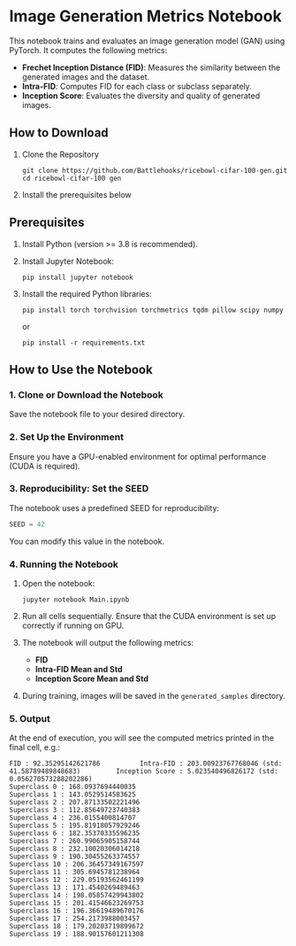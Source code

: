 
# Image Generation Metrics Notebook

This notebook trains and evaluates an image generation model (GAN) using PyTorch. It computes the following metrics:
- **Frechet Inception Distance (FID)**: Measures the similarity between the generated images and the dataset.
- **Intra-FID**: Computes FID for each class or subclass separately.
- **Inception Score**: Evaluates the diversity and quality of generated images.

## How to Download 

1. Clone the Repository
   ```
   git clone https://github.com/Battlehooks/ricebowl-cifar-100-gen.git
   cd ricebowl-cifar-100 gen
   ```
2. Install the prerequisites below

## Prerequisites

1. Install Python (version >= 3.8 is recommended).
2. Install Jupyter Notebook:
   ```
   pip install jupyter notebook
   ```

3. Install the required Python libraries:
   ```
   pip install torch torchvision torchmetrics tqdm pillow scipy numpy
   ```
   or
   ```
   pip install -r requirements.txt
   ```

## How to Use the Notebook

### 1. Clone or Download the Notebook
Save the notebook file to your desired directory.

### 2. Set Up the Environment
Ensure you have a GPU-enabled environment for optimal performance (CUDA is required).

### 3. Reproducibility: Set the SEED
The notebook uses a predefined SEED for reproducibility:
```python
SEED = 42
```
You can modify this value in the notebook.

### 4. Running the Notebook
1. Open the notebook:
   ```
   jupyter notebook Main.ipynb
   ```

2. Run all cells sequentially. Ensure that the CUDA environment is set up correctly if running on GPU.

3. The notebook will output the following metrics:
   - **FID**
   - **Intra-FID Mean and Std**
   - **Inception Score Mean and Std**

4. During training, images will be saved in the `generated_samples` directory.

### 5. Output
At the end of execution, you will see the computed metrics printed in the final cell, e.g.:
```
FID : 92.35295142621786 		 Intra-FID : 203.00923767768046 (std: 41.58789489848683) 		 Inception Score : 5.023540496826172 (std: 0.056270573288202286) 
Superclass 0 : 168.0937694440035
Superclass 1 : 143.0529514583625
Superclass 2 : 207.87133502221496
Superclass 3 : 112.85649723740383
Superclass 4 : 236.0155400814707
Superclass 5 : 195.81918057929246
Superclass 6 : 182.35370335596235
Superclass 7 : 260.99065905158744
Superclass 8 : 232.10020306014218
Superclass 9 : 190.30455263374557
Superclass 10 : 206.36457349167597
Superclass 11 : 305.6945781238964
Superclass 12 : 229.05193562461199
Superclass 13 : 171.4540269489463
Superclass 14 : 198.05857429943802
Superclass 15 : 201.41546623269753
Superclass 16 : 196.36619489670176
Superclass 17 : 254.2173988003457
Superclass 18 : 179.20203719899672
Superclass 19 : 188.90157601211308
```
